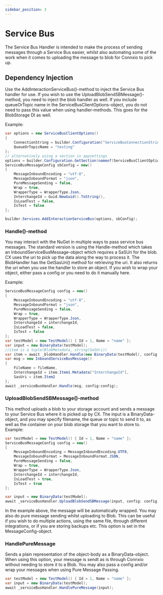 ```yaml
---
sidebar_position: 3
---
```


# Service Bus
The Service Bus Handler is intended to make the process of sending messages through a Service Bus easier, whilst also automating some of the work when it comes to uploading the message to blob for Connxio to pick up.

## Dependency Injection
Use the AddInteractionServiceBus()-method to inject the Service Bus handler for use. If you wish to use the UploadBlobSendSBMessage()-method, you need to inject the blob handler as well. If you include queueOrTopic name in the ServiceBusClientOptions-object, you do not need to pass this value when using handler-methods. This goes for the BlobStorage DI as well.

Example:

```csharp
var options = new ServiceBusClientOptions()
{
    ConnectionString = builder.Configuration["ServiceBusConnectionString"]!,
    QueueOrTopicName = "testing"
};
// alternatively using a section in appsettings
options = builder.Configuration.GetSection(nameof(ServiceBusClientOptions)).Get<ServiceBusClientOptions>();
ServiceBusMessageConfig sbConfig = new()
{
    MessageInboundEncoding = "utf-8",
    MessageInboundFormat = "json",
    PureMessageSending = false,
    Wrap = true,
    WrapperType = WrapperType.Json,
    InterchangeId = Guid.NewGuid().ToString(),
    IsLoadTest = false,
    IsTest = false
};

builder.Services.AddInteractionServiceBus(options, sbConfig);
```

 
### Handle()-method
You may interact with the NuGet in multiple ways to pass service bus messages. The standard version is using the Handle-method which takes an InboundServiceBusMessage-object which requires a SaSUri for the blob. CX uses the uri to pick up the data along the way to process it. The BlobHandler has the GetSasUri() method for retrieving the uri. It also returns the uri when you use the handler to store an object. If you wish to wrap your object, either pass a config or you need to do it manually here.

Example:
```csharp
ServiceBusMessageConfig config = new()
{
    MessageInboundEncoding = "utf-8",
    MessageInboundFormat = "json",
    PureMessageSending = false,
    Wrap = true,
    WrapperType = WrapperType.Json,
    InterchangeId = interchangeId,
    IsLoadTest = false,
    IsTest = false
};
var testModel = new TestModel() { Id = 1, Name = "name" };
var input = new BinaryData(testModel);
//item is a tuple(BlobMetadata, string(SaSUri))
var item = await _blobHandler.Handle(new BinaryData(testModel), config: config);
var msg = new InboundServiceBusMessage()
{
    FileName = fileName,
    InterchangeId = item.Item1.Metadata["InterchangeId"],
    SasUri = item.Item2
};
await _serviceBusHandler.Handle(msg, config:config);
```

### UploadBlobSendSBMessage()-method
This method uploads a blob to your storage account and sends a message to your Service Bus where it is picked up by CX. The input is a BinaryData-object, and you may specify filename, the queue or topic to send it to, as well as the container on your blob storage that you want to store to.
Example:
```csharp
var testModel = new TestModel() { Id = 1, Name = "name" };
ServiceBusMessageConfig config = new()
{
    MessageInboundEncoding = MessageInboundEncoding.UTF8,
    MessageInboundFormat = MessageInboundFormat.JSON,
    PureMessageSending = false,
    Wrap = true,
    WrapperType = WrapperType.Json,
    InterchangeId = interchangeId,
    IsLoadTest = true,
    IsTest = true
};

var input = new BinaryData(testModel);
await _serviceBusHandler.UploadBlobSendSBMessage(input, config: config);
```
In the example above, the message will be automatically wrapped.
You may also do pure message sending whilst uploading to Blob. This can be useful if you wish to do multiple actions, using the same file, through different integrations, or if you are storing backups etc. This option is set in the MessageConfig-object.



### HandlePureMessage
Sends a plain representation of the object-body as a BinaryData-object. When using this option, your message is sendt as is through Connxio without needing to store it to a Blob. You may also pass a config and/or wrap your messages when using Pure Message Passing.
```csharp
var testModel = new TestModel() { Id = 1, Name = "name" };
var input = new BinaryData(testModel);
await _serviceBusHandler.HandlePureMessage(input);
```
